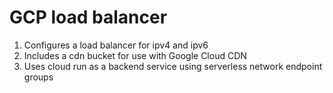 # GCP load balancer

1. Configures a load balancer for ipv4 and ipv6
1. Includes a cdn bucket for use with Google Cloud CDN
1. Uses cloud run as a backend service using serverless network endpoint groups
